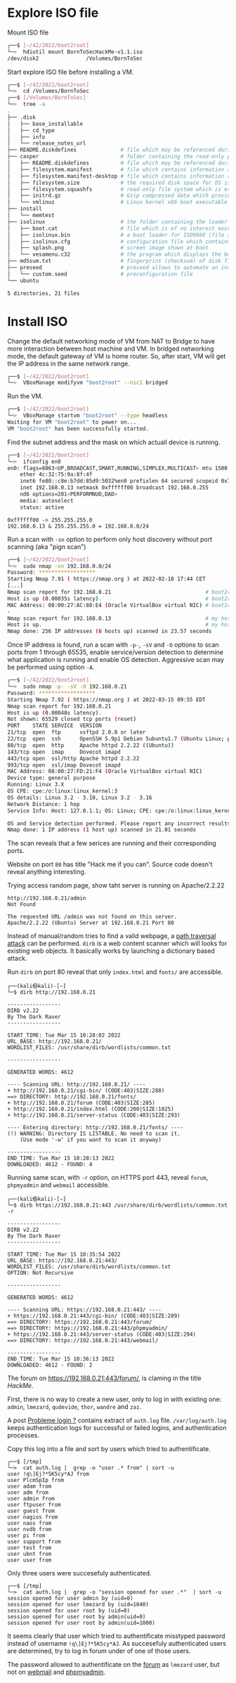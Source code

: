 # Explore ISO file
Mount ISO file
```sh
┌──$ [~/42/2022/boot2root]
└─>  hdiutil mount BornToSecHackMe-v1.1.iso
/dev/disk2               /Volumes/BornToSec
```

Start explore ISO file before installing a VM.
```sh
┌──$ [~/42/2022/boot2root]
└─>  cd /Volumes/BornToSec
┌──$ [/Volumes/BornToSec]
└─>  tree -a
.
├── .disk
│   ├── base_installable
│   ├── cd_type
│   ├── info
│   └── release_notes_url
├── README.diskdefines              # file which may be referenced during installation
├── casper                          # folder containing the read-only part of the file system
│   ├── README.diskdefines          # file which may be referenced during installation
│   ├── filesystem.manifest         # file which contains information about the installation packages
│   ├── filesystem.manifest-desktop # file which contains information about the installation packages
│   ├── filesystem.size             # the required disk space for OS is usually twice the amount of bytes found in this file
│   ├── filesystem.squashfs         # read-only file system which is especially used to create Live CD
│   ├── initrd.gz                   # Gzip compressed data which provides the capability to load a RAM disk by the boot loader
│   └── vmlinuz                     # Linux kernel x86 boot executable
├── install
│   └── memtest
├── isolinux                        # the folder containing the loader isolinux.bin. It will search for the config file directory in the order /boot/isolinux, /isolinux, /
│   ├── boot.cat                    # file which is of no interest except it is required
│   ├── isolinux.bin                # a boot loader for ISO9660 (file system for CD-ROM disks)
│   ├── isolinux.cfg                # configuration file which contains directives settings for the color and the structure of the menu
│   ├── splash.png                  # screen image shown at boot
│   └── vesamenu.c32                # the program which displays the boot menu
├── md5sum.txt                      # fingerprint (checksum) of disk files
├── preseed                         # preseed allows to automate an installer by pre-specifying answers to installation questions
│   └── custom.seed                 # preconfiguration file
└── ubuntu

5 directories, 21 files
```











# Install ISO

Change the default networking mode of VM from NAT to Bridge to have more interaction between host machine and VM.
In bridged networking mode, the default gateway of VM is home router.
So, after start, VM will get the IP address in the same network range.
```sh
┌──$ [~/42/2022/boot2root]
└─>  VBoxManage modifyvm "boot2root" --nic1 bridged
```

Run the VM.
```sh
┌──$ [~/42/2022/boot2root]
└─>  VBoxManage startvm "boot2root" --type headless
Waiting for VM "boot2root" to power on...
VM "boot2root" has been successfully started.
```

Find the subnet address and the mask on which actuall device is running.
```sh
┌──$ [~/42/2022/boot2root]
└─>  ifconfig en0
en0: flags=8863<UP,BROADCAST,SMART,RUNNING,SIMPLEX,MULTICAST> mtu 1500
	ether 4c:32:75:9a:8f:4f
	inet6 fe80::c8e:b7dd:85d9:5032%en0 prefixlen 64 secured scopeid 0x7
	inet 192.168.0.13 netmask 0xffffff00 broadcast 192.168.0.255
	nd6 options=201<PERFORMNUD,DAD>
	media: autoselect
	status: active
```

```
0xffffff00 -> 255.255.255.0
192.168.0.13 & 255.255.255.0 = 192.168.0.0/24
```

Run a scan with `-sn` option to perform only host discovery without port scanning (aka "pign scan")
```sh
┌──$ [~/42/2022/boot2root]
└─>  sudo nmap -sn 192.168.0.0/24
Password: ******************
Starting Nmap 7.91 ( https://nmap.org ) at 2022-02-18 17:44 CET
[...]
Nmap scan report for 192.168.0.21                              # boot2root IP address
Host is up (0.00035s latency).                                 # boot2root VM status
MAC Address: 08:00:27:AC:88:E4 (Oracle VirtualBox virtual NIC) # boot2root MAC address
-
Nmap scan report for 192.168.0.13                              # my host
Host is up.                                                    # my host status
Nmap done: 256 IP addresses (6 hosts up) scanned in 23.57 seconds
```


Once IP address is found, run a scan with  `-p-`, `-sV` and `-O` options to scan ports from 1 through 65535, enable service/version detection to determine what application is running and enable OS detection. Aggressive scan may be performed using option `-A`.
```sh
┌──$ [~/42/2022/boot2root]
└─>  sudo nmap -p- -sV -O 192.168.0.21
Password: ******************
Starting Nmap 7.92 ( https://nmap.org ) at 2022-03-15 09:55 EDT
Nmap scan report for 192.168.0.21
Host is up (0.00048s latency).
Not shown: 65529 closed tcp ports (reset)
PORT    STATE SERVICE  VERSION
21/tcp  open  ftp      vsftpd 2.0.8 or later
22/tcp  open  ssh      OpenSSH 5.9p1 Debian 5ubuntu1.7 (Ubuntu Linux; protocol 2.0)
80/tcp  open  http     Apache httpd 2.2.22 ((Ubuntu))
143/tcp open  imap     Dovecot imapd
443/tcp open  ssl/http Apache httpd 2.2.22
993/tcp open  ssl/imap Dovecot imapd
MAC Address: 08:00:27:FD:21:F4 (Oracle VirtualBox virtual NIC)
Device type: general purpose
Running: Linux 3.X
OS CPE: cpe:/o:linux:linux_kernel:3
OS details: Linux 3.2 - 3.10, Linux 3.2 - 3.16
Network Distance: 1 hop
Service Info: Host: 127.0.1.1; OS: Linux; CPE: cpe:/o:linux:linux_kernel

OS and Service detection performed. Please report any incorrect results at https://nmap.org/submit/ .
Nmap done: 1 IP address (1 host up) scanned in 21.01 seconds
```
The scan reveals that a few serices are running and their corresponding ports.

Website on port `80` has title "Hack me if you can". Source code doesn't reveal anything interesting.

Trying access random page, show taht server is running on Apache/2.2.22
```
http://192.168.0.21/admin
Not Found

The requested URL /admin was not found on this server.
Apache/2.2.22 (Ubuntu) Server at 192.168.0.21 Port 80
```

Instead of manual/random tries to find a valid webpage, a [path traversal attack](https://owasp.org/www-community/attacks/Path_Traversal) can be performed.
`dirb` is a web content scanner which will looks for existing web objects. It basically works by launching a dictionary based attack.

Run `dirb` on port 80 reveal that only `index.html` and `fonts/` are accessible.
```shell
┌──(kali㉿kali)-[~]
└─$ dirb http://192.168.0.21

-----------------
DIRB v2.22
By The Dark Raver
-----------------

START_TIME: Tue Mar 15 10:28:02 2022
URL_BASE: http://192.168.0.21/
WORDLIST_FILES: /usr/share/dirb/wordlists/common.txt

-----------------

GENERATED WORDS: 4612

---- Scanning URL: http://192.168.0.21/ ----
+ http://192.168.0.21/cgi-bin/ (CODE:403|SIZE:288)
==> DIRECTORY: http://192.168.0.21/fonts/
+ http://192.168.0.21/forum (CODE:403|SIZE:285)
+ http://192.168.0.21/index.html (CODE:200|SIZE:1025)
+ http://192.168.0.21/server-status (CODE:403|SIZE:293)

---- Entering directory: http://192.168.0.21/fonts/ ----
(!) WARNING: Directory IS LISTABLE. No need to scan it.
    (Use mode '-w' if you want to scan it anyway)

-----------------
END_TIME: Tue Mar 15 10:28:13 2022
DOWNLOADED: 4612 - FOUND: 4
```

Running same scan, with `-r` option, on HTTPS port 443, reveal `forum`, `phpmyadmin` and `webmail` accessible.
```shell
┌──(kali㉿kali)-[~]
└─$ dirb https://192.168.0.21:443 /usr/share/dirb/wordlists/common.txt -r

-----------------
DIRB v2.22
By The Dark Raver
-----------------

START_TIME: Tue Mar 15 10:35:54 2022
URL_BASE: https://192.168.0.21:443/
WORDLIST_FILES: /usr/share/dirb/wordlists/common.txt
OPTION: Not Recursive

-----------------

GENERATED WORDS: 4612

---- Scanning URL: https://192.168.0.21:443/ ----
+ https://192.168.0.21:443/cgi-bin/ (CODE:403|SIZE:289)
==> DIRECTORY: https://192.168.0.21:443/forum/
==> DIRECTORY: https://192.168.0.21:443/phpmyadmin/
+ https://192.168.0.21:443/server-status (CODE:403|SIZE:294)
==> DIRECTORY: https://192.168.0.21:443/webmail/

-----------------
END_TIME: Tue Mar 15 10:36:13 2022
DOWNLOADED: 4612 - FOUND: 2
```

The forum on https://192.168.0.21:443/forum/, is claming in the title *HackMe*.

First, there is no way to create a new user, only to log in with existing one: `admin`, `lmezard`, `qudevide`, `thor`, `wandre` and `zaz`.

A post [Probleme login ?](https://192.168.0.21/forum/index.php?id=6) contains extract of `auth.log` file. `/var/log/auth.log` keeps authentication logs for successful or failed logins, and authentication processes.

Copy this log into a file and sort by users which tried to authentificate.
```shell
┌──$ [/tmp]
└─>  cat auth.log |  grep -o "user .* from" | sort -u
user !q\]Ej?*5K5cy*AJ from
user PlcmSpIp from
user adam from
user adm from
user admin from
user ftpuser from
user guest from
user nagios from
user naos from
user nvdb from
user pi from
user support from
user test from
user ubnt from
user user from
```
Only three users were succesefuly authenticated.
```shell
┌──$ [/tmp]
└─>  cat auth.log |  grep -o "session opened for user .*"  | sort -u
session opened for user admin by (uid=0)
session opened for user lmezard by (uid=1040)
session opened for user root by (uid=0)
session opened for user root by admin(uid=0)
session opened for user root by admin(uid=1000)
```
It seems clearly that user which tried to authentificate misstyped password instead of username `!q\]Ej?*5K5cy*AJ`. As succesefuly authenticated users are determined, try to log in forum under of one of those users.

The password allowed to authentificate on the [forum](https://192.168.0.21/forum) as `lmezard` user, but not on [webmail](https://192.168.0.21/webmail) and [phpmyadmin](https://192.168.0.21/phpmyadmin/).
